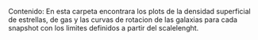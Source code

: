 Contenido: En esta carpeta encontrara los plots de la densidad superficial de estrellas, de gas y las curvas de rotacion de las galaxias para cada snapshot con los limites definidos a partir del scalelenght.
